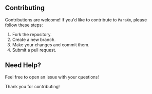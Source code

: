 ## Contributing

Contributions are welcome! If you'd like to contribute to `ParaXm`, please follow these steps:

1. Fork the repository.
2. Create a new branch.
3. Make your changes and commit them.
4. Submit a pull request.


## Need Help?
Feel free to open an issue with your questions!

Thank you for contributing!
